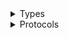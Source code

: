 <details>
<summary>Types</summary>

  - [ResourceGroupsTaggingApiClient](/aws-sdk-swift/reference/0.x/AWSResourceGroupsTaggingAPI/ResourceGroupsTaggingApiClient)
  - [ResourceGroupsTaggingApiClient.ResourceGroupsTaggingApiClientConfiguration](/aws-sdk-swift/reference/0.x/AWSResourceGroupsTaggingAPI/ResourceGroupsTaggingApiClient.ResourceGroupsTaggingApiClientConfiguration)
  - [ResourceGroupsTaggingApiClientLogHandlerFactory](/aws-sdk-swift/reference/0.x/AWSResourceGroupsTaggingAPI/ResourceGroupsTaggingApiClientLogHandlerFactory)
  - [ResourceGroupsTaggingApiClientTypes](/aws-sdk-swift/reference/0.x/AWSResourceGroupsTaggingAPI/ResourceGroupsTaggingApiClientTypes)

</details>

<details>
<summary>Protocols</summary>

  - [ResourceGroupsTaggingApiClientProtocol](/aws-sdk-swift/reference/0.x/AWSResourceGroupsTaggingAPI/ResourceGroupsTaggingApiClientProtocol)

</details>

